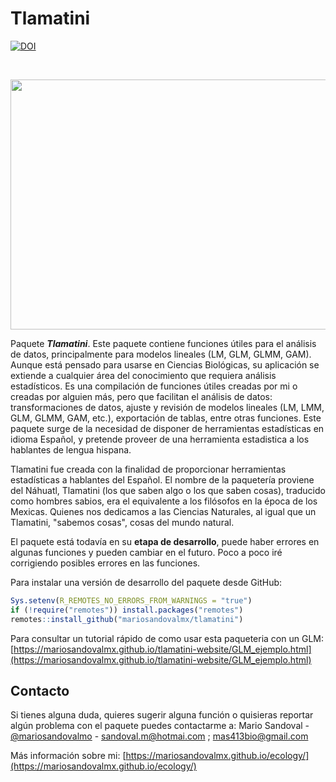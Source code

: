 
# Tlamatini
<a href="https://doi.org/10.5281/zenodo.7765347"><img src="https://zenodo.org/badge/DOI/10.5281/zenodo.7765347.svg" alt="DOI"></a>

<br />
<p align="center">
  <a href="https://github.com/mariosandovalmx/tlamatini">
    <img src="https://raw.githubusercontent.com/mariosandovalmx/ecology/3f7a8cf7100d008de02c081a63d65e7bc3aadd13/images/tlamatini-logo.jpg" alt="Logo" width="1500" height="400">
  </a>
</p>


Paquete ***Tlamatini***. Este paquete contiene funciones útiles para el análisis de datos, principalmente para modelos lineales (LM, GLM, GLMM, GAM). Aunque está pensado para usarse en Ciencias Biológicas, su aplicación se extiende a cualquier área del conocimiento que requiera análisis estadísticos. Es una compilación de funciones útiles creadas por mi o creadas por alguien más, pero que facilitan el análisis de datos: transformaciones de datos, ajuste y revisión de modelos lineales (LM, LMM, GLM, GLMM, GAM, etc.), exportación de tablas, entre otras funciones. Este paquete surge de la necesidad de disponer de herramientas estadísticas en idioma Español, y pretende proveer de una herramienta estadistica a  los hablantes de lengua hispana.   

Tlamatini fue creada con la finalidad de proporcionar herramientas estadísticas a hablantes del Español. 
El nombre de la paquetería proviene del Náhuatl, Tlamatini (los que saben algo o los que saben cosas), traducido como hombres sabios, era el equivalente a los filósofos 
en la época de los Mexicas. Quienes nos dedicamos a las Ciencias Naturales, al igual que un Tlamatini, "sabemos cosas", cosas del mundo natural. 

El paquete está todavía en su **etapa de desarrollo**, puede haber errores en algunas funciones y pueden cambiar en el futuro. Poco a poco iré corrigiendo posibles errores en las funciones.

Para instalar una versión de desarrollo del paquete desde GitHub:

<!-- ## Install package -->

<!-- To install a released version of the package from *CRAN*: -->

<!-- ```{r, eval=FALSE} -->

<!-- install.packages("tlamatini") -->

<!-- ``` -->



``` r
Sys.setenv(R_REMOTES_NO_ERRORS_FROM_WARNINGS = "true")
if (!require("remotes")) install.packages("remotes")
remotes::install_github("mariosandovalmx/tlamatini")
```

<!-- *** -->
Para consultar un tutorial rápido de como usar esta paqueteria con un GLM: 
[https://mariosandovalmx.github.io/tlamatini-website/GLM_ejemplo.html](https://mariosandovalmx.github.io/tlamatini-website/GLM_ejemplo.html)


<!-- CONTACTO -->
## Contacto

Si tienes alguna duda, quieres sugerir alguna función o quisieras reportar algún problema con el paquete puedes contactarme a:
Mario Sandoval - [@mariosandovalmo](https://twitter.com/mariosandovalmo) - sandoval.m@hotmai.com ; mas413bio@gmail.com

Más información sobre mi: [https://mariosandovalmx.github.io/ecology/](https://mariosandovalmx.github.io/ecology/)
